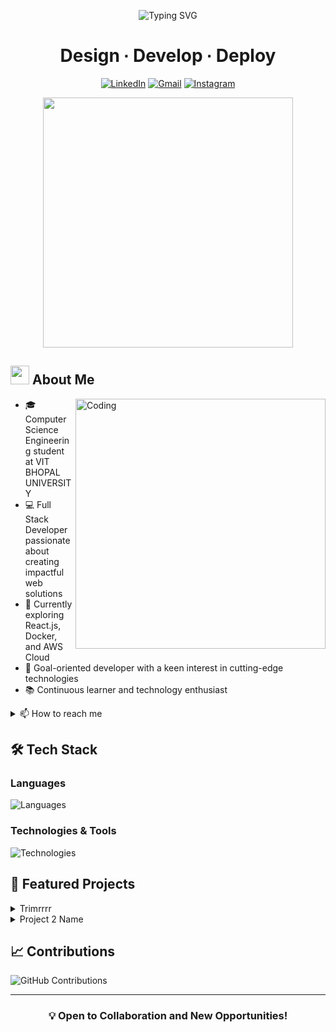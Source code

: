 <div align="center">

![Typing SVG](https://readme-typing-svg.demolab.com?font=Fira+Code&weight=600&size=28&duration=3000&pause=1000&color=3BADF7&center=true&vCenter=true&random=false&width=435&lines=Md+Sawood+Alam;Full+Stack+Developer;Tech+Enthusiast)


# Design ∙ Develop ∙ Deploy

[![LinkedIn](https://img.shields.io/badge/LinkedIn-%232867B2?style=for-the-badge&logo=linkedin&logoColor=white)](https://www.linkedin.com/in/md-sawood-alam-614884257/)
[![Gmail](https://img.shields.io/badge/Gmail-D14836?style=for-the-badge&logo=gmail&logoColor=white)](mailto:sawoodalam19@gmail.com)
[![Instagram](https://img.shields.io/badge/Instagram-E4405F?style=for-the-badge&logo=instagram&logoColor=white)](https://www.instagram.com/sawood_alam_19/profilecard)

<img src="https://user-images.githubusercontent.com/74038190/212284100-561aa473-3905-4a80-b561-0d28506553ee.gif" width="400">

</div>

## <img src="https://user-images.githubusercontent.com/74038190/216122041-518ac897-8d92-4c6b-9b3f-ca01dcaf38ee.png" width="30" /> About Me

<img align="right" alt="Coding" src="https://user-images.githubusercontent.com/74038190/229223263-cf2e4b07-2615-4f87-9c38-e37600f8381a.gif" width="400">

- 🎓 Computer Science Engineering student at VIT BHOPAL UNIVERSITY
- 💻 Full Stack Developer passionate about creating impactful web solutions
- 🌱 Currently exploring React.js, Docker, and AWS Cloud
- 🎯 Goal-oriented developer with a keen interest in cutting-edge technologies
- 📚 Continuous learner and technology enthusiast

<details>
<summary>📫 How to reach me</summary>

- Email: [sawoodalam19@gmail.com](mailto:sawoodalam19@gmail.com)
- LinkedIn: [Md Sawood Alam](https://www.linkedin.com/in/md-sawood-alam-614884257/)
- Resume: [View My Resume](https://drive.google.com/file/d/1xTW5I4FS1gkVPpOl2zl-3rEvqMpVvJ8N/view?usp=sharing)

</details>

## 🛠 Tech Stack

### Languages
![Languages](https://skillicons.dev/icons?i=cpp,python,javascript,html,css,mysql,dart,swift)

### Technologies & Tools
![Technologies](https://skillicons.dev/icons?i=docker,aws,googlecloud,nodejs,git,github,githubactions,wordpress,firebase,mongodb,supabase,vercel)



## 🌟 Featured Projects

<details>
<summary>Trimrrrr</summary>

- Description of the project
- Tech stack used
- <a href="https://trimrrrr.vercel.app"> demo </a>
- [https://trimrrrr.vercel.app/]()

</details>

<details>
<summary>Project 2 Name</summary>

- Description of the project
- Tech stack used
- [https://trimrrrr.vercel.app/]()

</details>

## 📈 Contributions

![GitHub Contributions](https://github-readme-streak-stats.herokuapp.com/?user=YourGitHubUsername&theme=radical)

---

<div align="center">

### 💡 Open to Collaboration and New Opportunities!

</div>
